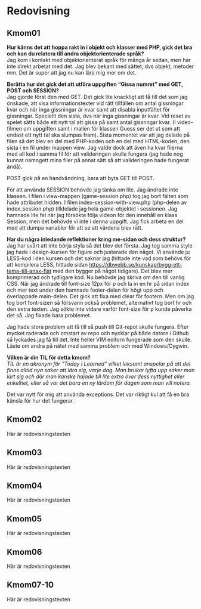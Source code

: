 ---
...
Redovisning
=========================

Kmom01
-------------------------

**Hur känns det att hoppa rakt in i objekt och klasser med PHP, gick det bra och kan du relatera till andra objektorienterade språk?**  
Jag kom i kontakt med objektorienterat språk för många år sedan, men har inte direkt arbetat med det. Jag blev bekant med sättet, dvs objekt, metoder mm. Det är super att jag nu kan lära mig mer om det.

**Berätta hur det gick det att utföra uppgiften “Gissa numret” med GET, POST och SESSION?**  
Jag gjorde först den med GET. Det gick lite knackligt att få till det som jag önskade, att visa informationstexter vid rätt tillfällen om antal gissningar kvar och när inga gissningar är kvar samt att disabla inputfältet för gissningar. Speciellt den sista, dvs när inga gissningar är kvar. Vid reset av spelet sätts både ett nytt tal att gissa på samt antal gissnngar kvar. (I video-filmen om uppgiften samt i mallen för klassen Guess ser det ut som att endast ett nytt tal ska slumpas fram). Sista momentet var att jag delade på filen så det blev en del med PHP-koden och en del med HTML-koden, den sista i en fil under mappen view. Jag valde dock att även ha kvar filerna med all kod i samma fil för att valideringen skulle fungera (jag hade nog kunnat namngett mina filer på annat sätt så att valideringen hade fungerat ändå).

POST gick på en handvändning, bara att byta GET till POST.

För att använda SESSION behövde jag tänka om lite. Jag ändrade inte klassen. I filen i view-mappen (game-session.php) tog jag bort fälten som hade attributet hidden. I filen index-session-with-view.php (php-delen av index_session.php) tilldelade jag hela game-objektet i sessionen. Jag hamnade lite fel när jag försökte följa videon för den innehåll en klass Session, men det behövde vi inte i denna uppgift. Jag fick arbeta en del med att dumpa variabler för att se att värdena blev rätt.

**Har du några inledande reflektioner kring me-sidan och dess struktur?**  
Jag har svårt att inte börja styla så det blev det första. Jag tog samma style jag hade i design-kursen för figure och justerade den något. Vi använde ju LESS-kod i den kursen och det saknar jag (hittade inte vad som behövs för att kompilera LESS, hittade sidan https://dbwebb.se/kunskap/bygg-ett-tema-till-anax-flat med den bygger på något tidigare). Det blev mer komprimerad och tydligare kod. Nu behövde jag skriva om den till vanlig CSS. När jag ändrade till font-size 12px för p och la in en hr på sidan index och mer text under den hamnade footer-delen för högt upp och överlappade main-delen. Det gick att fixa med clear för footern. Men om jag tog bort font-sizen så försvann också problemet, alternativt tog bort hr och den extra texten. Jag sökte inte vidare varför font-size för p kunde påverka det så. Jag fixade bara problemet.

Jag hade stora problem att få till så push till Git-repot skulle fungera. Efter mycket raderade och omstart av repo och nycklar på både datorn i Github så lyckades jag få till det. Inte heller VIM editorn fungerade som den skulle. Läste om andra på nätet med samma problem och med Windows/Cygwin.

**Vilken är din TIL för detta kmom?**  
*TIL är en akronym för “Today I Learned” vilket leksamt anspelar på att det finns alltid nya saker att lära sig, varje dag. Man brukar lyfta upp saker man lärt sig och där man kanske hajade till lite extra över dess nyttighet eller enkelhet, eller så var det bara en ny lärdom för dagen som man vill notera.*

Det var nytt för mig att använda exceptions. Det var riktigt kul att få en bra känsla för hur det fungerar.



Kmom02
-------------------------

Här är redovisningstexten



Kmom03
-------------------------

Här är redovisningstexten



Kmom04
-------------------------

Här är redovisningstexten



Kmom05
-------------------------

Här är redovisningstexten



Kmom06
-------------------------

Här är redovisningstexten



Kmom07-10
-------------------------

Här är redovisningstexten
